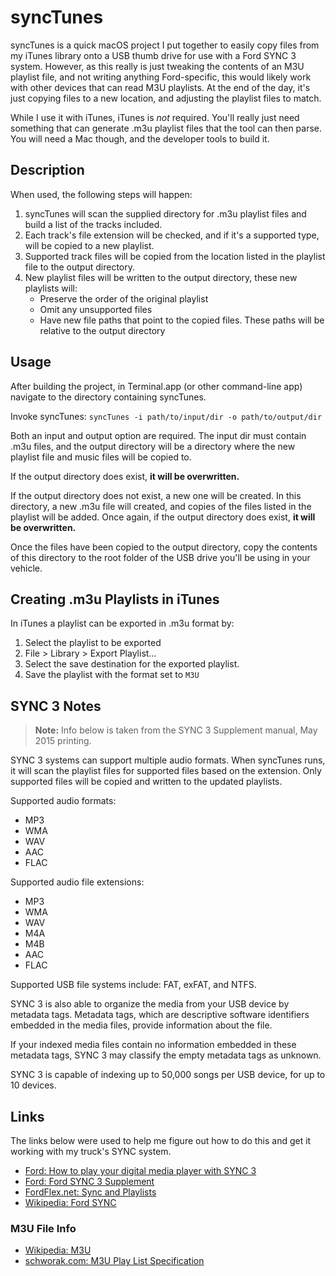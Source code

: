 # syncTunes

syncTunes is a quick macOS project I put together to easily copy files from my iTunes library onto a USB thumb drive for use with a Ford SYNC 3 system. However, as this really is just tweaking the contents of an M3U playlist file, and not writing anything Ford-specific, this would likely work with other devices that can read M3U playlists. At the end of the day, it's just copying files to a new location, and adjusting the playlist files to match. 

While I use it with iTunes, iTunes is *not* required. You'll really just need something that can generate .m3u playlist files that the tool can then parse. You will need a Mac though, and the developer tools to build it.

## Description

When used, the following steps will happen:

1. syncTunes will scan the supplied directory for .m3u playlist files and build a list of the tracks included.
2. Each track's file extension will be checked, and if it's a supported type, will be copied to a new playlist.
3. Supported track files will be copied from the location listed in the playlist file to the output directory.
4. New playlist files will be written to the output directory, these new playlists will:
	* Preserve the order of the original playlist
	* Omit any unsupported files
	* Have new file paths that point to the copied files. These paths will be relative to the output directory

## Usage

After building the project, in Terminal.app (or other command-line app) navigate to the directory containing syncTunes.

Invoke syncTunes: `syncTunes -i path/to/input/dir -o path/to/output/dir`

Both an input and output option are required. The input dir must contain .m3u files, and the output directory will be a directory where the new playlist file and music files will be copied to.

If the output directory does exist, **it will be overwritten.**

If the output directory does not exist, a new one will be created. In this directory, a new .m3u file will created, and copies of the files listed in the playlist will be added. Once again, if the output directory does exist, **it will be overwritten.**

Once the files have been copied to the output directory, copy the contents of this directory to the root folder of the USB drive you'll be using in your vehicle.

## Creating .m3u Playlists in iTunes

In iTunes a playlist can be exported in .m3u format by:

1. Select the playlist to be exported
2. File > Library > Export Playlist…
3. Select the save destination for the exported playlist.
4. Save the playlist with the format set to `M3U`

## SYNC 3 Notes

> **Note:** Info below is taken from the SYNC 3 Supplement manual, May 2015 printing.

SYNC 3 systems can support multiple audio formats. When syncTunes runs, it will scan the playlist files for supported files based on the extension. Only supported files will be copied and written to the updated playlists.

Supported audio formats:

- MP3
- WMA
- WAV
- AAC
- FLAC

Supported audio file extensions:

- MP3
- WMA
- WAV
- M4A
- M4B
- AAC
- FLAC

Supported USB file systems include: FAT, exFAT, and NTFS.

SYNC 3 is also able to organize the media from your USB device by metadata tags. Metadata tags, which are descriptive software identifiers embedded in the media files, provide information about the file.

If your indexed media files contain no information embedded in these metadata tags, SYNC 3 may classify the empty metadata tags as unknown.

SYNC 3 is capable of indexing up to 50,000 songs per USB device, for up to 10 devices.

## Links

The links below were used to help me figure out how to do this and get it working with my truck's SYNC system.

* [Ford: How to play your digital media player with SYNC 3](https://owner.ford.com/how-tos/sync-technology/sync-3/entertainment/how-to-play-your-digital-media-player-with-sync-3.html)
* [Ford: Ford SYNC 3 Supplement](http://www.fordservicecontent.com/Ford_Content/Catalog/owner_information/Ford-SYNC-3-Supplement-version-1_sycsy_EN-US_05_2015.pdf)
* [FordFlex.net: Sync and Playlists](https://www.fordflex.net/forums/viewtopic.php?t=7154)
* [Wikipedia: Ford SYNC](https://en.wikipedia.org/wiki/Ford_Sync)

### M3U File Info

* [Wikipedia: M3U](https://en.wikipedia.org/wiki/M3U)
* [schworak.com: M3U Play List Specification](https://schworak.com/blog/e39/m3u-play-list-specification/)